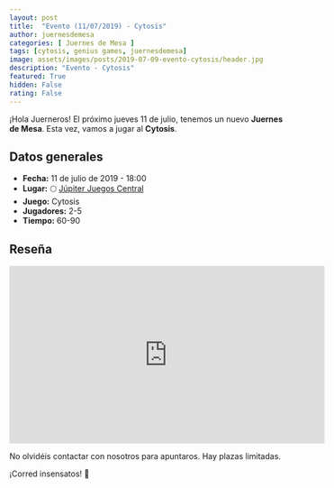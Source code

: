 ```yaml
---
layout: post
title:  "Evento (11/07/2019) - Cytosis"
author: juernesdemesa
categories: [ Juernes de Mesa ]
tags: [cytosis, genius games, juernesdemesa]
image: assets/images/posts/2019-07-09-evento-cytosis/header.jpg
description: "Evento - Cytosis"
featured: True
hidden: False
rating: False
---
```


¡Hola Juerneros! El próximo jueves 11 de julio, tenemos un nuevo **Juernes de Mesa**. Esta vez, vamos a jugar al **Cytosis**.

## Datos generales

* **Fecha:** 11 de julio de 2019 - 18:00
* **Lugar:** 🌕 [Júpiter Juegos Central](https://www.jupiterjuegos.com/tiendas/) 
* **Juego:** Cytosis
* **Jugadores:** 2-5
* **Tiempo:** 60-90

## Reseña 

<iframe width="560" height="315" src="https://www.youtube.com/embed/Zfc5H_aZadg" frameborder="0" allow="accelerometer; autoplay; encrypted-media; gyroscope; picture-in-picture" allowfullscreen></iframe>

No olvidéis contactar con nosotros para apuntaros. Hay plazas limitadas. 

¡Corred insensatos! 🧙